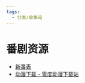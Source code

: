 ```yaml
---
tags:
  - 分类/收集箱
---
```

# 番剧资源

- [新番表](https://acgsecrets.hk/bangumi)
- [动漫下载 - 零度动漫下载站](https://bt.acgzero.com/)

